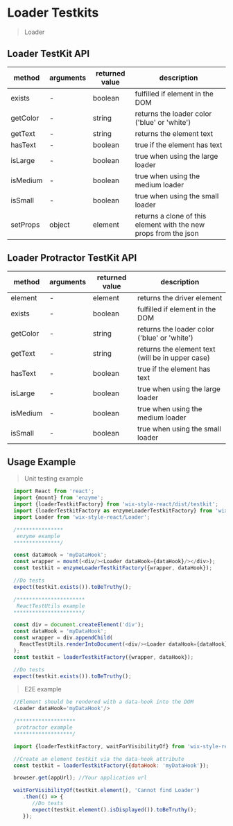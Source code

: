 # Loader Testkits

> Loader

## Loader TestKit API

| method   | arguments | returned value | description                              |
| -------- | --------- | -------------- | ---------------------------------------- |
| exists   | -         | boolean        | fulfilled if element in the DOM          |
| getColor | -         | string         | returns the loader color ('blue' or 'white') |
| getText  | -         | string         | returns the element text                 |
| hasText  | -         | boolean        | true if the element has text             |
| isLarge  | -         | boolean        | true when using the large loader         |
| isMedium | -         | boolean        | true when using the medium loader        |
| isSmall  | -         | boolean        | true when using the small loader         |
| setProps | object    | element        | returns a clone of this element with the new props from the json |

## Loader Protractor TestKit API

| method   | arguments | returned value | description                              |
| -------- | --------- | -------------- | ---------------------------------------- |
| element  | -         | element        | returns the driver element               |
| exists   | -         | boolean        | fulfilled if element in the DOM          |
| getColor | -         | string         | returns the loader color ('blue' or 'white') |
| getText  | -         | string         | returns the element text (will be in upper case) |
| hasText  | -         | boolean        | true if the element has text             |
| isLarge  | -         | boolean        | true when using the large loader         |
| isMedium | -         | boolean        | true when using the medium loader        |
| isSmall  | -         | boolean        | true when using the small loader         |

## Usage Example

> Unit testing example

```javascript
  import React from 'react';
  import {mount} from 'enzyme';
  import {loaderTestkitFactory} from 'wix-style-react/dist/testkit';
  import {loaderTestkitFactory as enzymeLoaderTestkitFactory} from 'wix-style-react/dist/testkit/enzyme';
  import Loader from 'wix-style-react/Loader';

  /***************
   enzyme example
  ***************/

  const dataHook = 'myDataHook';
  const wrapper = mount(<div/><Loader dataHook={dataHook}/></div>);
  const testkit = enzymeLoaderTestkitFactory({wrapper, dataHook});

  //Do tests
  expect(testkit.exists()).toBeTruthy();

  /**********************
   ReactTestUtils example
  **********************/

  const div = document.createElement('div');
  const dataHook = 'myDataHook';
  const wrapper = div.appendChild(
    ReactTestUtils.renderIntoDocument(<div/><Loader dataHook={dataHook}/></div>, {dataHook})
  );
  const testkit = loaderTestkitFactory({wrapper, dataHook});

  //Do tests
  expect(testkit.exists()).toBeTruthy();
```
> E2E example

```javascript
  //Element should be rendered with a data-hook into the DOM
  <Loader dataHook='myDataHook'/>

  /*******************
   protractor example
  *******************/

  import {loaderTestkitFactory, waitForVisibilityOf} from 'wix-style-react/dist/testkit/protractor';

  //Create an element testkit via the data-hook attribute
  const testkit = loaderTestkitFactory({dataHook: 'myDataHook'});

  browser.get(appUrl); //Your application url

  waitForVisibilityOf(testkit.element(), 'Cannot find Loader')
     .then(() => {
        //Do tests
        expect(testkit.element().isDisplayed()).toBeTruthy();
     });

```
